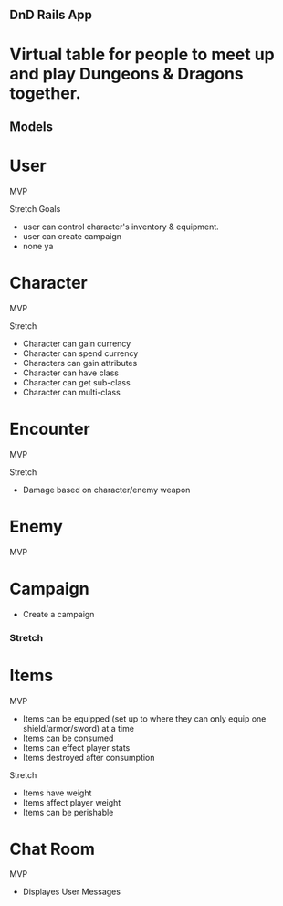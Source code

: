 ## DnD Rails App

# Virtual table for people to meet up and play Dungeons & Dragons together.

## Models

# User
    
MVP
<!-- * Can login -->
<!-- * Can sign-up -->
<!-- * user can create character -->
<!-- * user can create enemy -->

Stretch Goals
* user can control character's inventory & equipment.
* user can create campaign
* none ya


# Character

MVP
<!-- * Character can gain experiance points -->
<!-- * Character can level up -->
<!-- * Character stats can increase -->
<!-- * Character stats cab decrease   -->
<!-- * Character can die -->

Stretch
* Character can gain currency
* Character can spend currency
* Characters can gain attributes
* Character can have class
* Character can get sub-class
* Character can multi-class


# Encounter

MVP
<!-- * Turns based on initial highest dice roll -->
<!-- * Attack landing based on roll compared to Armor Rating -->
<!-- * Joins Character and Monsters -->

Stretch
* Damage based on character/enemy weapon

# Enemy 

MVP
<!-- * Enemy stats can increase -->
<!-- * Enemy stats can decrease   -->
<!-- * Enemy can die -->


# Campaign
* Create a campaign


### Stretch

# Items

MVP  
<!-- * Item can be stored in inventory -->
* Items can be equipped (set up to where they can only equip one shield/armor/sword) at a time
* Items can be consumed
* Items can effect player stats
* Items destroyed after consumption

Stretch
* Items have weight
* Items affect player weight
* Items can be perishable
    
# Chat Room

MVP
* Displayes User Messages